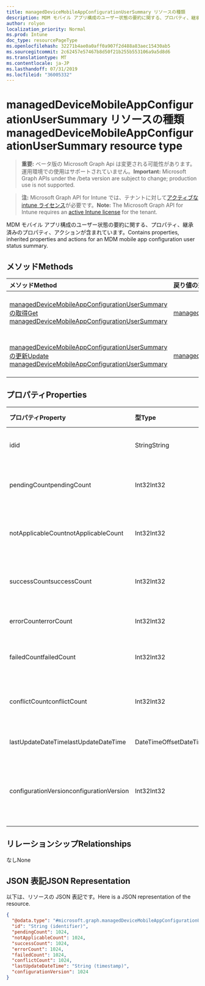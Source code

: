 ```yaml
---
title: managedDeviceMobileAppConfigurationUserSummary リソースの種類
description: MDM モバイル アプリ構成のユーザー状態の要約に関する、プロパティ、継承済みのプロパティ、アクションが含まれています。
author: rolyon
localization_priority: Normal
ms.prod: Intune
doc_type: resourcePageType
ms.openlocfilehash: 32271b4ae0a0aff0a907f2d488a83aec15430ab5
ms.sourcegitcommit: 2c62457e57467b8d50f21b255b553106a9a5d8d6
ms.translationtype: MT
ms.contentlocale: ja-JP
ms.lasthandoff: 07/31/2019
ms.locfileid: "36005332"
---
```

# <a name="manageddevicemobileappconfigurationusersummary-resource-type"></a><span data-ttu-id="d93d2-103">managedDeviceMobileAppConfigurationUserSummary リソースの種類</span><span class="sxs-lookup"><span data-stu-id="d93d2-103">managedDeviceMobileAppConfigurationUserSummary resource type</span></span>

> <span data-ttu-id="d93d2-104">**重要:** ベータ版の Microsoft Graph Api は変更される可能性があります。運用環境での使用はサポートされていません。</span><span class="sxs-lookup"><span data-stu-id="d93d2-104">**Important:** Microsoft Graph APIs under the /beta version are subject to change; production use is not supported.</span></span>

> <span data-ttu-id="d93d2-105">**注:** Microsoft Graph API for Intune では、テナントに対して[アクティブな intune ライセンス](https://go.microsoft.com/fwlink/?linkid=839381)が必要です。</span><span class="sxs-lookup"><span data-stu-id="d93d2-105">**Note:** The Microsoft Graph API for Intune requires an [active Intune license](https://go.microsoft.com/fwlink/?linkid=839381) for the tenant.</span></span>

<span data-ttu-id="d93d2-106">MDM モバイル アプリ構成のユーザー状態の要約に関する、プロパティ、継承済みのプロパティ、アクションが含まれています。</span><span class="sxs-lookup"><span data-stu-id="d93d2-106">Contains properties, inherited properties and actions for an MDM mobile app configuration user status summary.</span></span>

## <a name="methods"></a><span data-ttu-id="d93d2-107">メソッド</span><span class="sxs-lookup"><span data-stu-id="d93d2-107">Methods</span></span>
|<span data-ttu-id="d93d2-108">メソッド</span><span class="sxs-lookup"><span data-stu-id="d93d2-108">Method</span></span>|<span data-ttu-id="d93d2-109">戻り値の型</span><span class="sxs-lookup"><span data-stu-id="d93d2-109">Return Type</span></span>|<span data-ttu-id="d93d2-110">説明</span><span class="sxs-lookup"><span data-stu-id="d93d2-110">Description</span></span>|
|:---|:---|:---|
|[<span data-ttu-id="d93d2-111">managedDeviceMobileAppConfigurationUserSummary の取得</span><span class="sxs-lookup"><span data-stu-id="d93d2-111">Get managedDeviceMobileAppConfigurationUserSummary</span></span>](../api/intune-apps-manageddevicemobileappconfigurationusersummary-get.md)|[<span data-ttu-id="d93d2-112">managedDeviceMobileAppConfigurationUserSummary</span><span class="sxs-lookup"><span data-stu-id="d93d2-112">managedDeviceMobileAppConfigurationUserSummary</span></span>](../resources/intune-apps-manageddevicemobileappconfigurationusersummary.md)|<span data-ttu-id="d93d2-113">[managedDeviceMobileAppConfigurationUserSummary](../resources/intune-apps-manageddevicemobileappconfigurationusersummary.md) オブジェクトのプロパティとリレーションシップを読み取ります。</span><span class="sxs-lookup"><span data-stu-id="d93d2-113">Read properties and relationships of the [managedDeviceMobileAppConfigurationUserSummary](../resources/intune-apps-manageddevicemobileappconfigurationusersummary.md) object.</span></span>|
|[<span data-ttu-id="d93d2-114">managedDeviceMobileAppConfigurationUserSummary の更新</span><span class="sxs-lookup"><span data-stu-id="d93d2-114">Update managedDeviceMobileAppConfigurationUserSummary</span></span>](../api/intune-apps-manageddevicemobileappconfigurationusersummary-update.md)|[<span data-ttu-id="d93d2-115">managedDeviceMobileAppConfigurationUserSummary</span><span class="sxs-lookup"><span data-stu-id="d93d2-115">managedDeviceMobileAppConfigurationUserSummary</span></span>](../resources/intune-apps-manageddevicemobileappconfigurationusersummary.md)|<span data-ttu-id="d93d2-116">[managedDeviceMobileAppConfigurationUserSummary](../resources/intune-apps-manageddevicemobileappconfigurationusersummary.md) オブジェクトのプロパティを更新します。</span><span class="sxs-lookup"><span data-stu-id="d93d2-116">Update the properties of a [managedDeviceMobileAppConfigurationUserSummary](../resources/intune-apps-manageddevicemobileappconfigurationusersummary.md) object.</span></span>|

## <a name="properties"></a><span data-ttu-id="d93d2-117">プロパティ</span><span class="sxs-lookup"><span data-stu-id="d93d2-117">Properties</span></span>
|<span data-ttu-id="d93d2-118">プロパティ</span><span class="sxs-lookup"><span data-stu-id="d93d2-118">Property</span></span>|<span data-ttu-id="d93d2-119">型</span><span class="sxs-lookup"><span data-stu-id="d93d2-119">Type</span></span>|<span data-ttu-id="d93d2-120">説明</span><span class="sxs-lookup"><span data-stu-id="d93d2-120">Description</span></span>|
|:---|:---|:---|
|<span data-ttu-id="d93d2-121">id</span><span class="sxs-lookup"><span data-stu-id="d93d2-121">id</span></span>|<span data-ttu-id="d93d2-122">String</span><span class="sxs-lookup"><span data-stu-id="d93d2-122">String</span></span>|<span data-ttu-id="d93d2-123">エンティティのキー。</span><span class="sxs-lookup"><span data-stu-id="d93d2-123">Key of the entity.</span></span>|
|<span data-ttu-id="d93d2-124">pendingCount</span><span class="sxs-lookup"><span data-stu-id="d93d2-124">pendingCount</span></span>|<span data-ttu-id="d93d2-125">Int32</span><span class="sxs-lookup"><span data-stu-id="d93d2-125">Int32</span></span>|<span data-ttu-id="d93d2-126">保留中のユーザーの数</span><span class="sxs-lookup"><span data-stu-id="d93d2-126">Number of pending Users</span></span>|
|<span data-ttu-id="d93d2-127">notApplicableCount</span><span class="sxs-lookup"><span data-stu-id="d93d2-127">notApplicableCount</span></span>|<span data-ttu-id="d93d2-128">Int32</span><span class="sxs-lookup"><span data-stu-id="d93d2-128">Int32</span></span>|<span data-ttu-id="d93d2-129">該当しないユーザーの数</span><span class="sxs-lookup"><span data-stu-id="d93d2-129">Number of not applicable users</span></span>|
|<span data-ttu-id="d93d2-130">successCount</span><span class="sxs-lookup"><span data-stu-id="d93d2-130">successCount</span></span>|<span data-ttu-id="d93d2-131">Int32</span><span class="sxs-lookup"><span data-stu-id="d93d2-131">Int32</span></span>|<span data-ttu-id="d93d2-132">成功したユーザーの数</span><span class="sxs-lookup"><span data-stu-id="d93d2-132">Number of succeeded Users</span></span>|
|<span data-ttu-id="d93d2-133">errorCount</span><span class="sxs-lookup"><span data-stu-id="d93d2-133">errorCount</span></span>|<span data-ttu-id="d93d2-134">Int32</span><span class="sxs-lookup"><span data-stu-id="d93d2-134">Int32</span></span>|<span data-ttu-id="d93d2-135">エラー ユーザーの数</span><span class="sxs-lookup"><span data-stu-id="d93d2-135">Number of error Users</span></span>|
|<span data-ttu-id="d93d2-136">failedCount</span><span class="sxs-lookup"><span data-stu-id="d93d2-136">failedCount</span></span>|<span data-ttu-id="d93d2-137">Int32</span><span class="sxs-lookup"><span data-stu-id="d93d2-137">Int32</span></span>|<span data-ttu-id="d93d2-138">失敗したユーザーの数</span><span class="sxs-lookup"><span data-stu-id="d93d2-138">Number of failed Users</span></span>|
|<span data-ttu-id="d93d2-139">conflictCount</span><span class="sxs-lookup"><span data-stu-id="d93d2-139">conflictCount</span></span>|<span data-ttu-id="d93d2-140">Int32</span><span class="sxs-lookup"><span data-stu-id="d93d2-140">Int32</span></span>|<span data-ttu-id="d93d2-141">競合しているユーザーの数</span><span class="sxs-lookup"><span data-stu-id="d93d2-141">Number of users in conflict</span></span>|
|<span data-ttu-id="d93d2-142">lastUpdateDateTime</span><span class="sxs-lookup"><span data-stu-id="d93d2-142">lastUpdateDateTime</span></span>|<span data-ttu-id="d93d2-143">DateTimeOffset</span><span class="sxs-lookup"><span data-stu-id="d93d2-143">DateTimeOffset</span></span>|<span data-ttu-id="d93d2-144">最終更新時刻</span><span class="sxs-lookup"><span data-stu-id="d93d2-144">Last update time</span></span>|
|<span data-ttu-id="d93d2-145">configurationVersion</span><span class="sxs-lookup"><span data-stu-id="d93d2-145">configurationVersion</span></span>|<span data-ttu-id="d93d2-146">Int32</span><span class="sxs-lookup"><span data-stu-id="d93d2-146">Int32</span></span>|<span data-ttu-id="d93d2-147">対象の概要に関するポリシーのバージョン</span><span class="sxs-lookup"><span data-stu-id="d93d2-147">Version of the policy for that overview</span></span>|

## <a name="relationships"></a><span data-ttu-id="d93d2-148">リレーションシップ</span><span class="sxs-lookup"><span data-stu-id="d93d2-148">Relationships</span></span>
<span data-ttu-id="d93d2-149">なし</span><span class="sxs-lookup"><span data-stu-id="d93d2-149">None</span></span>

## <a name="json-representation"></a><span data-ttu-id="d93d2-150">JSON 表記</span><span class="sxs-lookup"><span data-stu-id="d93d2-150">JSON Representation</span></span>
<span data-ttu-id="d93d2-151">以下は、リソースの JSON 表記です。</span><span class="sxs-lookup"><span data-stu-id="d93d2-151">Here is a JSON representation of the resource.</span></span>
<!-- {
  "blockType": "resource",
  "keyProperty": "id",
  "@odata.type": "microsoft.graph.managedDeviceMobileAppConfigurationUserSummary"
}
-->
``` json
{
  "@odata.type": "#microsoft.graph.managedDeviceMobileAppConfigurationUserSummary",
  "id": "String (identifier)",
  "pendingCount": 1024,
  "notApplicableCount": 1024,
  "successCount": 1024,
  "errorCount": 1024,
  "failedCount": 1024,
  "conflictCount": 1024,
  "lastUpdateDateTime": "String (timestamp)",
  "configurationVersion": 1024
}
```





